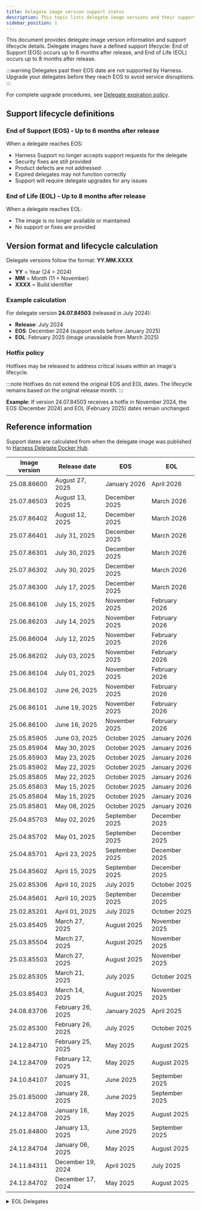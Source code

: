 ```yaml
---
title: Delegate image version support status
description: This topic lists delegate image versions and their support status.
sidebar_position: 1
---
```


This document provides delegate image version information and support lifecycle details. Delegate images have a defined support lifecycle: End of Support (EOS) occurs up to 6 months after release, and End of Life (EOL) occurs up to 8 months after release.

:::warning
Delegates past their EOS date are not supported by Harness. Upgrade your delegates before they reach EOS to avoid service disruptions.
:::

For complete upgrade procedures, see [Delegate expiration policy](/docs/platform/delegates/install-delegates/delegate-upgrades-and-expiration#delegate-expiration-policy).

## Support lifecycle definitions

### End of Support (EOS) - Up to 6 months after release

When a delegate reaches EOS:

- Harness Support no longer accepts support requests for the delegate
- Security fixes are still provided
- Product defects are not addressed
- Expired delegates may not function correctly
- Support will require delegate upgrades for any issues

### End of Life (EOL) - Up to 8 months after release

When a delegate reaches EOL:

- The image is no longer available or maintained
- No support or fixes are provided

## Version format and lifecycle calculation

Delegate versions follow the format: **YY.MM.XXXX**

- **YY** = Year (24 = 2024)
- **MM** = Month (11 = November) 
- **XXXX** = Build identifier

### Example calculation

For delegate version **24.07.84503** (released in July 2024):

- **Release**: July 2024
- **EOS**: December 2024 (support ends before January 2025)
- **EOL**: February 2025 (image unavailable from March 2025)

### Hotfix policy

Hotfixes may be released to address critical issues within an image's lifecycle.

:::note
Hotfixes do not extend the original EOS and EOL dates. The lifecycle remains based on the original release month.
:::

**Example**: If version 24.07.84503 receives a hotfix in November 2024, the EOS (December 2024) and EOL (February 2025) dates remain unchanged.

## Reference information

Support dates are calculated from when the delegate image was published to [Harness Delegate Docker Hub](https://hub.docker.com/r/harness/delegate/tags).

| Image version | Release date      | EOS           | EOL           |
|---------------|-------------------|---------------|---------------|
| 25.08.86600   | August 27, 2025   | January 2026  | April 2026    |
| 25.07.86503   | August 13, 2025   | December 2025 | March 2026    |
| 25.07.86402   | August 12, 2025   | December 2025 | March 2026    |
| 25.07.86401   | July 31, 2025     | December 2025 | March 2026    |
| 25.07.86301   | July 30, 2025     | December 2025 | March 2026    |
| 25.07.86302   | July 30, 2025     | December 2025 | March 2026    |
| 25.07.86300   | July 17, 2025     | December 2025 | March 2026    |
| 25.06.86106   | July 15, 2025     | November 2025 | February 2026 |
| 25.06.86203   | July 14, 2025     | November 2025 | February 2026 |
| 25.06.86004   | July 12, 2025     | November 2025 | February 2026 |
| 25.06.86202   | July 03, 2025     | November 2025 | February 2026 |
| 25.06.86104   | July 01, 2025     | November 2025 | February 2026 |
| 25.06.86102   | June 26, 2025     | November 2025 | February 2026 |
| 25.06.86101   | June 19, 2025     | November 2025 | February 2026 |
| 25.06.86100   | June 16, 2025     | November 2025 | February 2026 |
| 25.05.85905   | June 03, 2025     | October 2025  | January 2026  |
| 25.05.85904   | May 30, 2025      | October 2025  | January 2026  |
| 25.05.85903   | May 23, 2025      | October 2025  | January 2026  |
| 25.05.85902   | May 22, 2025      | October 2025  | January 2026  |
| 25.05.85805   | May 22, 2025      | October 2025  | January 2026  |
| 25.05.85803   | May 15, 2025      | October 2025  | January 2026  |
| 25.05.85804   | May 15, 2025      | October 2025  | January 2026  |
| 25.05.85801   | May 08, 2025      | October 2025  | January 2026  |
| 25.04.85703   | May 02, 2025      | September 2025| December 2025 |
| 25.04.85702   | May 01, 2025      | September 2025| December 2025 |
| 25.04.85701   | April 23, 2025    | September 2025| December 2025 |
| 25.04.85602   | April 15, 2025    | September 2025| December 2025 |
| 25.02.85306   | April 10, 2025    | July 2025     | October 2025  |
| 25.04.85601   | April 10, 2025    | September 2025| December 2025 |
| 25.02.85201   | April 01, 2025    | July 2025     | October 2025  |
| 25.03.85405   | March 27, 2025    | August 2025   | November 2025 |
| 25.03.85504   | March 27, 2025    | August 2025   | November 2025 |
| 25.03.85503   | March 27, 2025    | August 2025   | November 2025 |
| 25.02.85305   | March 21, 2025    | July 2025     | October 2025  |
| 25.03.85403   | March 14, 2025    | August 2025   | November 2025 |
| 24.08.83706   | February 26, 2025 | January 2025  | April 2025    |
| 25.02.85300   | February 26, 2025 | July 2025     | October 2025  |
| 24.12.84710   | February 25, 2025 | May 2025      | August 2025   |
| 24.12.84709   | February 12, 2025 | May 2025      | August 2025   |
| 24.10.84107   | January 31, 2025  | June 2025     | September 2025|
| 25.01.85000   | January 28, 2025  | June 2025     | September 2025|
| 24.12.84708   | January 16, 2025  | May 2025      | August 2025   |
| 25.01.84800   | January 13, 2025  | June 2025     | September 2025|
| 24.12.84704   | January 06, 2025  | May 2025      | August 2025   |
| 24.11.84311   | December 19, 2024 | April 2025    | July 2025     |
| 24.12.84702   | December 17, 2024 | May 2025      | August 2025   |

<details>
    <summary>EOL Delegates</summary>
    | Image version         | Release date       | EOS        | EOL        |
    |-----------------------|--------------------|------------|------------|
    | 24.11.84503           | December 09, 2024  | April 2025 | July 2025  |
    | 24.11.84310           | December 05, 2024  | April 2025 | July 2025  |
    | 24.11.84502           | December 05, 2024  | April 2025 | July 2025  |
    | 24.10.84106           | December 04, 2024  | March 2025 | June 2025  |
    | 24.11.84501           | December 04, 2024  | April 2025 | July 2025  |
    | 24.07.83407           | December 04, 2024  | December 2024 | March 2025 |
    | 24.11.84500           | November 29, 2024  | April 2025 | July 2025  |
    | 24.11.84309           | November 28, 2024  | April 2025 | July 2025  |
    | 24.11.84308           | November 23, 2024  | April 2025 | July 2025  |
    | 24.11.84307           | November 21, 2024  | April 2025 | July 2025  |
    | 24.11.84306           | November 19, 2024  | April 2025 | July 2025  |
    | 24.10.84205-ubi9-beta | November 18, 2024  | March 2025 | June 2025  |
    | 24.10.84204           | November 18, 2024  | March 2025 | June 2025  |
    | 24.10.84200           | November 04, 2024  | March 2025 | June 2025  |
    | 24.10.84105           | November 01, 2024  | March 2025 | June 2025  |
    | 24.10.84104           | October 21, 2024   | March 2025 | June 2025  |
    | 24.09.83909           | October 11, 2024   | February 2025 | May 2025 |
    | 24.09.83906           | October 02, 2024   | February 2025 | May 2025 |
    | 24.09.83905           | September 30, 2024 | February 2025 | May 2025 |
    | 24.08.83803           | September 20, 2024 | January 2025 | April 2025 |
    | 24.08.83804           | September 20, 2024 | January 2025 | April 2025 |
    | 24.09.83900           | September 20, 2024 | February 2025 | May 2025 |
    | 24.08.83802           | September 03, 2024 | January 2025 | April 2025 |
    | 24.08.83705           | August 31, 2024    | January 2025 | April 2025 |
    | 24.07.83611           | August 31, 2024    | December 2024 | March 2025 |
    | 24.08.83704           | August 29, 2024    | January 2025 | April 2025 |
    | 24.08.83702           | August 22, 2024    | January 2025 | April 2025 |
    | 24.08.83307           | August 20, 2024    | January 2025 | April 2025 |
    | 24.07.83609           | August 20, 2024    | December 2024 | March 2025 |
    | 24.07.83608           | August 14, 2024    | December 2024 | March 2025 |
    | 24.07.83607           | August 13, 2024    | December 2024 | March 2025 |
    | 24.08.83306           | August 13, 2024    | January 2025 | April 2025 |
    | 24.07.83406           | August 13, 2024    | December 2024 | March 2025 |
    | 24.07.83606           | August 07, 2024    | December 2024 | March 2025 |
    | 24.08.83405           | August 05, 2024    | January 2025 | April 2025 |
    | 24.07.83605           | July 24, 2024      | December 2024 | March 2025 |
    | 24.07.83503           | July 17, 2024      | December 2024 | March 2025 |
    | 24.07.82906           | July 17, 2024      | December 2024 | March 2025 |
    | 24.07.83404           | July 10, 2024      | December 2024 | March 2025 |
    | 24.07.83205           | July 9, 2024       | December 2024 | March 2025 |
    | 24.07.82905           | July 1, 2024       | December 2024 | March 2025 |
    | 24.06.83304           | June 24, 2024      | November 2024 | February 2025 |
    | 24.06.83204           | June 20, 2024      | November 2024 | February 2025 |
    | 24.06.83004           | June 7, 2024       | November 2024 | February 2025 |
    | 24.06.83003           | June 3, 2024       | November 2024 | February 2025 |
    | 24.05.82711           | May 30, 2024       | October 2024 | January 2025 |
    | 24.05.82904           | May 21, 2024       | October 2024 | January 2025 |
    | 24.05.83001           | May 21, 2024       | October 2024 | January 2025 |
    | 24.05.82205           | May 20, 2024       | October 2024 | January 2025 |
    | 24.05.82903           | May 16, 2024       | October 2024 | January 2025 |
    | 24.05.82902           | May 10, 2024       | October 2024 | January 2025 |
    | 24.04.82901           | May 8, 2024        | September 2024 | December 2024 |
    | 24.04.82804           | April 24, 2024     | September 2024 | December 2024 |
    | 24.04.82709           | April 18, 2024     | September 2024 | December 2024 |
    | 24.04.82708           | April 17, 2024     | September 2024 | December 2024 |
    | 24.04.82707           | April 15, 2024     | September 2024 | December 2024 |
    | 24.04.82603           | April 4, 2024      | September 2024 | December 2024 |
    | 24.03.82601           | March 28, 2024     | August 2024 | November 2024 |
    | 24.03.82600           | March 27, 2024     | August 2024 | November 2024 |
    | 24.03.82505           | March 18, 2024     | August 2024 | November 2024 |
    | 24.03.82502           | March 14, 2024     | August 2024 | November 2024 |
    | 24.03.82408           | March 8, 2024      | August 2024 | November 2024 |
    | 24.02.82406           | March 1, 2024      | July 2024 | October 2024 |
    | 24.02.82404           | February 29, 2024  | July 2024 | October 2024 |
    | 24.02.82309           | February 28, 2024  | July 2024 | October 2024 |
    | 24.02.82402           | February 27, 2024  | July 2024 | October 2024 |
    | 24.02.82308           | February 21, 2024  | July 2024 | October 2024 |
    | 24.02.82306           | February 15, 2024  | July 2024 | October 2024 |
    | 24.02.82305           | February 15, 2024  | July 2024 | October 2024 |
    | 24.02.82302           | February 13, 2024  | July 2024 | October 2024 |
    | 24.02.82304           | February 12, 2024  | July 2024 | October 2024 |
    | 24.02.82203           | February 2, 2024   | July 2024 | October 2024 |
    | 24.01.82202           | January 30, 2024   | June 2024 | September 2024 |
    | 24.01.82110           | January 29, 2024   | June 2024 | September 2024 |
    | 24.01.82109           | January 23, 2024   | June 2024 | September 2024 |
    | 24.01.82108           | January 16, 2024   | June 2024 | September 2024 |
    | 24.01.82006           | January 16, 2024   | June 2024 | September 2024 |
    | 24.01.82005           | January 15, 2024   | June 2024 | September 2024 |
    | 24.01.82004           | January 12, 2024   | June 2024 | September 2024 |
    | 24.01.82003           | January 11, 2024   | June 2024 | September 2024 |
    | 24.01.82002           | January 9, 2024    | June 2024 | September 2024 |
    | 24.01.81810           | January 8, 2024    | June 2024 | September 2024 |
    | 24.01.81811           | January 5, 2024    | June 2024 | September 2024 |
    | 23.12.82001           | January 5, 2024    | May 2024 | August 2024 |
    | 23.12.81809           | January 2, 2024    | May 2024 | August 2024 |
    | 23.12.81808           | December 26, 2023  | May 2024 | August 2024 |
    | 23.12.81412           | December 14, 2023  | May 2024 | August 2024 |
    | 23.12.81411           | December 13, 2023  | May 2024 | August 2024 |
    | 23.12.81806           | December 13, 2023  | May 2024 | August 2024 |
    | 23.12.81604           | December 13, 2023  | May 2024 | August 2024 |
    | 23.12.81804           | December 12, 2023  | May 2024 | August 2024 |
    | 23.12.81210           | December 5, 2023   | May 2024 | August 2024 |
    | 23.11.81602           | November 29, 2023  | April 2024 | July 2024 |
    | 23.11.81601           | November 29, 2023  | April 2024 | July 2024 |
    | 23.11.81408           | November 22, 2023  | April 2024 | July 2024 |
    | 23.11.81406           | November 20, 2023  | April 2024 | July 2024 |
</details>

